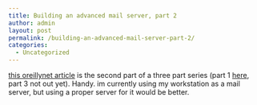```yaml
---
title: Building an advanced mail server, part 2
author: admin
layout: post
permalink: /building-an-advanced-mail-server-part-2/
categories:
  - Uncategorized
---
```

[this oreillynet article][1] is the second part of a three part series (part 1 [here][2], part 3 not out yet). Handy. im currently using my workstation as a mail server, but using a proper server for it would be better.

 [1]: http://linux.oreillynet.com/pub/a/linux/2003/10/09/advanced_mail_server2.html
 [2]: http://linux.oreillynet.com/pub/a/linux/2003/09/25/advanced_mail_server.html